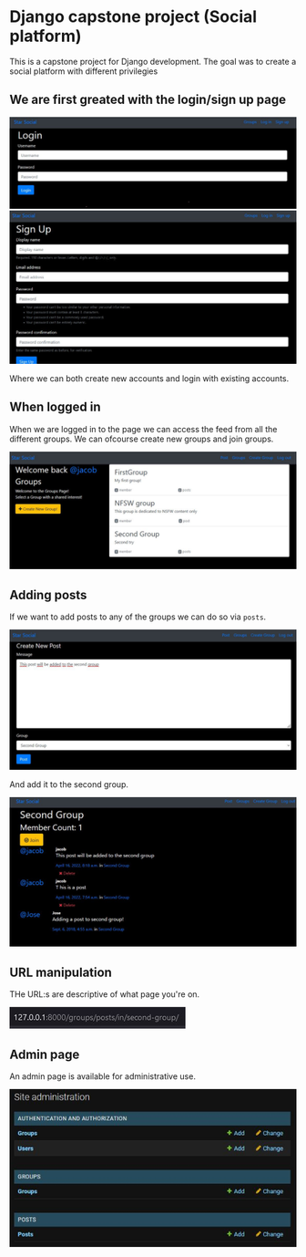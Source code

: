 # Django capstone project (Social platform)
This is a capstone project for Django development. The goal was to create a social platform with different privilegies 

## We are first greated with the login/sign up page
![](./images/login.JPG/)
![](./images/signup.JPG/)

Where we can both create new accounts and login with existing accounts.

## When logged in
When we are logged in to the page we can access the feed from all the different groups. We can ofcourse create new groups and join groups.

![](./images/feed.JPG)

## Adding posts
If we want to add posts to any of the groups we can do so via `posts`.

![](./images/post_creation.JPG)

And add it to the second group. 

![](./images/post_add.JPG)

## URL manipulation
THe URL:s are descriptive of what page you're on.

![](./images/url.JPG)

## Admin page
An admin page is available for administrative use.

![](./images/admin.JPG)
